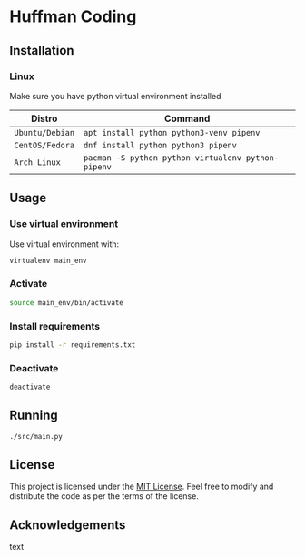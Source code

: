 # Huffman Coding

## Installation

### Linux

Make sure you have python virtual environment installed

Distro | Command
--- | ---
`Ubuntu/Debian` | `apt install python python3-venv pipenv`
`CentOS/Fedora` | `dnf install python python3 pipenv`
`Arch Linux` | `pacman -S python python-virtualenv python-pipenv`

## Usage

### Use virtual environment

Use virtual environment with:

```sh
virtualenv main_env
```

### Activate

```sh
source main_env/bin/activate
```

### Install requirements

```sh
pip install -r requirements.txt
```

### Deactivate

```sh
deactivate
```

## Running

```sh
./src/main.py
```

## License

This project is licensed under the [MIT License](LICENSE). Feel free to modify and distribute the code as per the terms of the license.

## Acknowledgements

text
